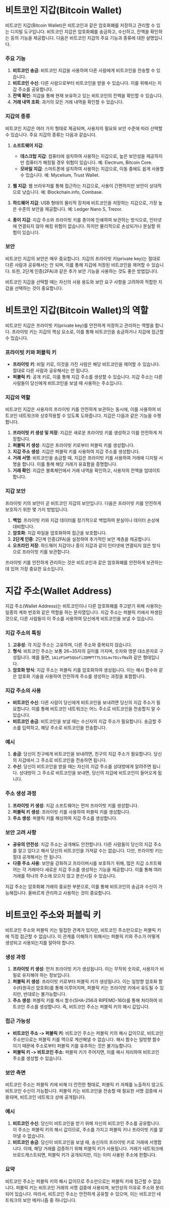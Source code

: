 # 비트코인 지갑(Bitcoin Wallet)
비트코인 지갑(Bitcoin Wallet)은 비트코인과 같은 암호화폐를 저장하고 관리할 수 있는 디지털 도구입니다. 비트코인 지갑은 암호화폐를 송금하고, 수신하고, 잔액을 확인하는 등의 기능을 제공합니다. 다음은 비트코인 지갑의 주요 기능과 종류에 대한 설명입니다.

### 주요 기능

1. **비트코인 송금**: 비트코인 지갑을 사용하여 다른 사람에게 비트코인을 전송할 수 있습니다.
2. **비트코인 수신**: 다른 사람으로부터 비트코인을 받을 수 있습니다. 이를 위해서는 지갑 주소를 공유합니다.
3. **잔액 확인**: 지갑을 통해 현재 보유하고 있는 비트코인의 잔액을 확인할 수 있습니다.
4. **거래 내역 조회**: 과거의 모든 거래 내역을 확인할 수 있습니다.

### 지갑의 종류

비트코인 지갑은 여러 가지 형태로 제공되며, 사용자의 필요와 보안 수준에 따라 선택할 수 있습니다. 주요 지갑의 종류는 다음과 같습니다.

1. **소프트웨어 지갑**: 
   - **데스크탑 지갑**: 컴퓨터에 설치하여 사용하는 지갑으로, 높은 보안성을 제공하지만 컴퓨터가 해킹될 경우 위험이 있습니다. 예: Electrum, Bitcoin Core.
   - **모바일 지갑**: 스마트폰에 설치하여 사용하는 지갑으로, 이동 중에도 쉽게 사용할 수 있습니다. 예: Mycelium, Trust Wallet.

2. **웹 지갑**: 웹 브라우저를 통해 접근하는 지갑으로, 사용이 간편하지만 보안이 상대적으로 낮습니다. 예: Blockchain.info, Coinbase.

3. **하드웨어 지갑**: USB 형태의 물리적 장치에 비트코인을 저장하는 지갑으로, 가장 높은 수준의 보안을 제공합니다. 예: Ledger Nano S, Trezor.

4. **종이 지갑**: 지갑 주소와 프라이빗 키를 종이에 인쇄하여 보관하는 방식으로, 인터넷에 연결되지 않아 해킹 위험이 없습니다. 하지만 물리적으로 손상되거나 분실할 위험이 있습니다.

### 보안
비트코인 지갑의 보안은 매우 중요합니다. 지갑의 프라이빗 키(private key)는 절대로 다른 사람과 공유해서는 안 되며, 이를 통해 지갑에 저장된 비트코인을 제어할 수 있습니다. 또한, 2단계 인증(2FA)과 같은 추가 보안 기능을 사용하는 것도 좋은 방법입니다.

비트코인 지갑을 선택할 때는 자신의 사용 용도와 보안 요구 사항을 고려하여 적합한 지갑을 선택하는 것이 중요합니다.



# 비트코인 지갑(Bitcoin Wallet)의 역할
비트코인 지갑은 프라이빗 키(private key)를 안전하게 저장하고 관리하는 역할을 합니다. 프라이빗 키는 지갑의 핵심 요소로, 이를 통해 비트코인을 송금하거나 지갑에 접근할 수 있습니다.

### 프라이빗 키와 퍼블릭 키

- **프라이빗 키**: 비밀 키로, 이것을 가진 사람은 해당 비트코인을 제어할 수 있습니다. 절대로 다른 사람과 공유해서는 안 됩니다.
- **퍼블릭 키**: 공개 키로, 이를 통해 지갑 주소를 생성할 수 있습니다. 지갑 주소는 다른 사람들이 당신에게 비트코인을 보낼 때 사용하는 주소입니다.

### 지갑의 역할

비트코인 지갑은 사용자의 프라이빗 키를 안전하게 보관하는 동시에, 이를 사용하여 비트코인 네트워크와 상호작용할 수 있도록 도와줍니다. 지갑은 다음과 같은 기능을 수행합니다.

1. **프라이빗 키 생성 및 저장**: 지갑은 새로운 프라이빗 키를 생성하고 이를 안전하게 저장합니다.
2. **퍼블릭 키 생성**: 지갑은 프라이빗 키로부터 퍼블릭 키를 생성합니다.
3. **지갑 주소 생성**: 지갑은 퍼블릭 키를 사용하여 지갑 주소를 생성합니다.
4. **거래 서명**: 비트코인을 송금할 때, 지갑은 프라이빗 키를 사용하여 거래에 디지털 서명을 합니다. 이를 통해 해당 거래가 유효함을 증명합니다.
5. **거래 확인**: 지갑은 블록체인에서 거래 내역을 확인하고, 사용자의 잔액을 업데이트합니다.

### 지갑 보안

프라이빗 키의 보안이 곧 비트코인 지갑의 보안입니다. 다음은 프라이빗 키를 안전하게 보호하기 위한 몇 가지 방법입니다.

1. **백업**: 프라이빗 키와 지갑 데이터를 정기적으로 백업하여 분실이나 데이터 손상에 대비합니다.
2. **암호화**: 지갑 파일을 암호화하여 접근을 보호합니다.
3. **2단계 인증**: 2단계 인증(2FA)을 설정하여 추가적인 보안 계층을 제공합니다.
4. **오프라인 저장**: 하드웨어 지갑이나 종이 지갑과 같이 인터넷에 연결되지 않은 방식으로 프라이빗 키를 보관합니다.

프라이빗 키를 안전하게 관리하는 것은 비트코인과 같은 암호화폐를 안전하게 보관하는 데 있어 가장 중요한 요소입니다.


# 지갑 주소(Wallet Address)
지갑 주소(Wallet Address)는 비트코인이나 다른 암호화폐를 주고받기 위해 사용하는 일종의 계좌 번호와 같은 역할을 하는 문자열입니다. 지갑 주소는 퍼블릭 키에서 파생된 것으로, 다른 사람들이 이 주소를 사용하여 당신에게 비트코인을 보낼 수 있습니다. 

### 지갑 주소의 특징

1. **고유성**: 각 지갑 주소는 고유하며, 다른 주소와 중복되지 않습니다.
2. **형식**: 비트코인 주소는 보통 26~35자의 길이를 가지며, 숫자와 영문 대소문자로 구성됩니다. 예를 들면, `1A1zP1eP5QGefi2DMPTfTL5SLmv7DivfNa`와 같은 형태입니다.
3. **암호화 방식**: 지갑 주소는 퍼블릭 키를 암호화하여 생성됩니다. 이는 해시 함수와 같은 암호화 기술을 사용하여 안전하게 주소를 생성하는 과정을 포함합니다.

### 지갑 주소의 사용

- **비트코인 수신**: 다른 사람이 당신에게 비트코인을 보내려면 당신의 지갑 주소가 필요합니다. 이를 통해 비트코인 네트워크는 어느 주소로 비트코인을 전송할지 알 수 있습니다.
- **비트코인 송금**: 비트코인을 보낼 때는 수신자의 지갑 주소가 필요합니다. 송금할 주소를 입력하고, 해당 주소로 비트코인을 전송합니다.

### 예시

1. **송금**: 당신이 친구에게 비트코인을 보내려면, 친구의 지갑 주소가 필요합니다. 당신의 지갑에서 그 주소로 비트코인을 전송하면 됩니다.
2. **수신**: 당신이 비트코인을 받을 때는 자신의 지갑 주소를 상대방에게 알려주면 됩니다. 상대방이 그 주소로 비트코인을 보내면, 당신의 지갑에 비트코인이 들어오게 됩니다.

### 주소 생성 과정

1. **프라이빗 키 생성**: 지갑 소프트웨어는 먼저 프라이빗 키를 생성합니다.
2. **퍼블릭 키 생성**: 프라이빗 키를 사용하여 퍼블릭 키를 생성합니다.
3. **주소 생성**: 퍼블릭 키를 해싱하여 지갑 주소를 생성합니다.

### 보안 고려 사항

- **공유의 안전성**: 지갑 주소는 공개해도 안전합니다. 다른 사람들이 당신의 지갑 주소를 알고 있다고 해서 당신의 비트코인을 가져갈 수는 없습니다. 다만, 프라이빗 키는 절대 공개해서는 안 됩니다.
- **다중 주소 사용**: 보안을 강화하고 프라이버시를 보호하기 위해, 많은 지갑 소프트웨어는 각 거래마다 새로운 지갑 주소를 생성하는 기능을 제공합니다. 이를 통해 여러 거래를 하나의 주소에 모으지 않고 분산시킬 수 있습니다.

지갑 주소는 암호화폐 거래의 중요한 부분으로, 이를 통해 비트코인의 송금과 수신이 가능해집니다. 올바르게 관리하고 사용하는 것이 중요합니다.


# 비트코인 주소와 퍼블릭 키

비트코인 주소와 퍼블릭 키는 밀접한 관계가 있지만, 비트코인 주소만으로는 퍼블릭 키에 직접 접근할 수 없습니다. 이 관계를 이해하기 위해서는 퍼블릭 키와 주소가 어떻게 생성되고 사용되는지를 알아야 합니다.

### 생성 과정

1. **프라이빗 키 생성**: 먼저 프라이빗 키가 생성됩니다. 이는 무작위 숫자로, 사용자가 비밀로 유지해야 하는 정보입니다.
2. **퍼블릭 키 생성**: 프라이빗 키로부터 퍼블릭 키가 생성됩니다. 이는 일방향 암호화 함수(타원곡선 암호화)를 통해 이루어지며, 퍼블릭 키는 프라이빗 키에서 유도될 수 있지만, 반대로는 불가능합니다.
3. **주소 생성**: 퍼블릭 키를 해시 함수(SHA-256과 RIPEMD-160)를 통해 처리하여 비트코인 주소를 생성합니다. 즉, 비트코인 주소는 퍼블릭 키의 해시 값입니다.

### 접근 가능성

- **비트코인 주소 -> 퍼블릭 키**: 비트코인 주소는 퍼블릭 키의 해시 값이므로, 비트코인 주소만으로는 퍼블릭 키를 역으로 계산해낼 수 없습니다. 해시 함수는 일방향 함수이기 때문에 주소로부터 퍼블릭 키를 유추하는 것은 불가능합니다.
- **퍼블릭 키 -> 비트코인 주소**: 퍼블릭 키가 주어지면, 이를 해시 처리하여 비트코인 주소를 생성할 수 있습니다.

### 보안 측면

비트코인 주소는 퍼블릭 키에 비해 더 안전한 형태로, 퍼블릭 키 자체를 노출하지 않고도 비트코인 수신이 가능합니다. 퍼블릭 키는 비트코인을 전송할 때 필요한 서명 검증에 사용되며, 비트코인 네트워크 상에 공개됩니다. 

### 예시

1. **비트코인 수신**: 당신이 비트코인을 받기 위해 자신의 비트코인 주소를 공유합니다. 이 주소는 퍼블릭 키의 해시 값이므로, 주소를 가지고 퍼블릭 키나 프라이빗 키를 알아낼 수 없습니다.
2. **비트코인 송금**: 당신이 비트코인을 보낼 때, 송신자의 프라이빗 키로 거래에 서명합니다. 이때, 해당 거래를 검증하기 위해 퍼블릭 키가 사용됩니다. 거래가 네트워크에 브로드캐스트되면, 퍼블릭 키가 공개되지만, 이는 이미 사용된 주소에 한합니다.

### 요약

비트코인 주소는 퍼블릭 키의 해시 값이므로 주소만으로는 퍼블릭 키에 접근할 수 없습니다. 퍼블릭 키는 비트코인 거래의 서명 검증에 사용되며, 보안상의 이유로 주소와 분리되어 있습니다. 따라서, 비트코인 주소는 안전하게 공유할 수 있으며, 이는 비트코인 네트워크의 보안 메커니즘 중 하나입니다.
